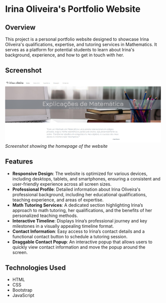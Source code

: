 # Irina Oliveira's Portfolio Website

## Overview
This project is a personal portfolio website designed to showcase Irina Oliveira's qualifications, expertise, and tutoring services in Mathematics. It serves as a platform for potential students to learn about Irina's background, experience, and how to get in touch with her.

## Screenshot
![First View of Website](/Images/screenshot.png)
*Screenshot showing the homepage of the website*

## Features
- **Responsive Design**: The website is optimized for various devices, including desktops, tablets, and smartphones, ensuring a consistent and user-friendly experience across all screen sizes.
- **Professional Profile**: Detailed information about Irina Oliveira's professional background, including her educational qualifications, teaching experience, and areas of expertise.
- **Math Tutoring Services**: A dedicated section highlighting Irina’s approach to math tutoring, her qualifications, and the benefits of her personalized teaching methods.
- **Interactive Timeline**: Displays Irina’s professional journey and key milestones in a visually appealing timeline format.
- **Contact Information**: Easy access to Irina’s contact details and a functional contact button to schedule a tutoring session.
- **Draggable Contact Popup**: An interactive popup that allows users to quickly view contact information and move the popup around the screen.

## Technologies Used
- HTML
- CSS
- Bootstrap
- JavaScript